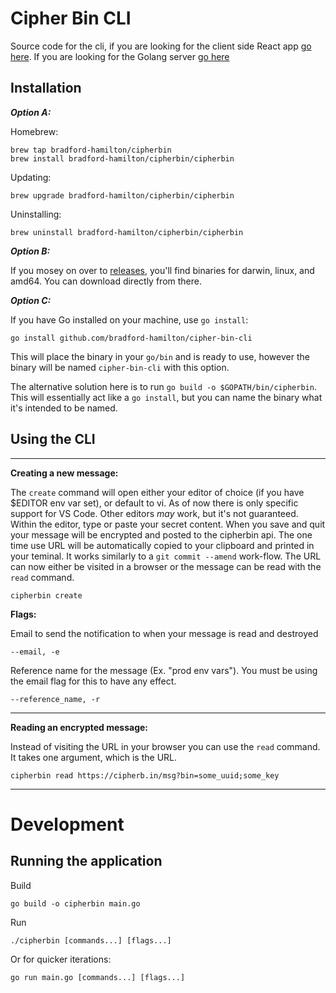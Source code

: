 # Cipher Bin CLI
Source code for the cli, if you are looking for the client side React app [go here](https://github.com/bradford-hamilton/cipher-bin-client). If you are looking for the Golang server [go here](https://github.com/bradford-hamilton/cipher-bin-server)

## Installation
_**Option A:**_

Homebrew:
```
brew tap bradford-hamilton/cipherbin
brew install bradford-hamilton/cipherbin/cipherbin
```

Updating:
```
brew upgrade bradford-hamilton/cipherbin/cipherbin
```

Uninstalling:
```
brew uninstall bradford-hamilton/cipherbin/cipherbin
```

_**Option B:**_

If you mosey on over to [releases](https://github.com/bradford-hamilton/cipher-bin-cli/releases), you'll find binaries for darwin, linux, and amd64. You can download directly from there.

_**Option C:**_

If you have Go installed on your machine, use `go install`:
```
go install github.com/bradford-hamilton/cipher-bin-cli
```

This will place the binary in your `go/bin` and is ready to use, however the binary will be named `cipher-bin-cli` with this option.

The alternative solution here is to run `go build -o $GOPATH/bin/cipherbin`. This will essentially act like a `go install`, but you can name the binary what it's intended to be named.

## Using the CLI
___
**Creating a new message:**

The `create` command will open either your editor of choice (if you have $EDITOR env var set), or default to vi. As of now there is only specific support for VS Code. Other editors _may_ work, but it's not guaranteed. Within the editor, type or paste your secret content. When you save and quit your message will be encrypted and posted to the cipherbin api. The one time use URL will be automatically copied to your clipboard and printed in your teminal. It works similarly to a `git commit --amend` work-flow. The URL can now either be visited in a browser or the message can be read with the `read` command.
```
cipherbin create
```

**Flags:**

Email to send the notification to when your message is read and destroyed
```
--email, -e
```

Reference name for the message (Ex. "prod env vars"). You must be using the email flag for this to have any effect.
```
--reference_name, -r
```

<!-- Add a password to be able to read the message
```
--password, -p
``` -->

___
**Reading an encrypted message:**

Instead of visiting the URL in your browser you can use the `read` command. It takes one argument, which is the URL.
```
cipherbin read https://cipherb.in/msg?bin=some_uuid;some_key
```
___
# Development
## Running the application
Build
```
go build -o cipherbin main.go
```

Run
```
./cipherbin [commands...] [flags...]
```

Or for quicker iterations:
```
go run main.go [commands...] [flags...]
```
